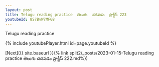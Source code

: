 ```yaml
---
layout: post
title: Telugu reading practice  తెలుగు  చదవడం  ప్రాక్టీస్ 223
youtubeId: 8S7BvW7MFG8
---
```

 
 
Telugu reading practice
 
 
 
 
 


{% include youtubePlayer.html id=page.youtubeId %}
 
[Next]({{ site.baseurl }}{% link  split2/_posts/2023-01-15-Telugu reading practice  తెలుగు  చదవడం  ప్రాక్టీస్ 222.md%})
 
